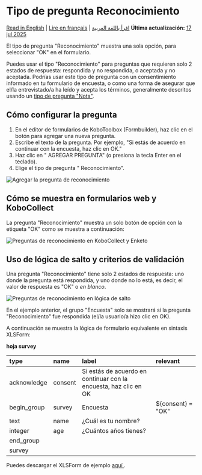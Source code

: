 # Tipo de pregunta Reconocimiento
<a href="../acknowledge.html">Read in English</a> | <a href="../fr/acknowledge.html">Lire en français</a> | <a href="../ar/acknowledge.html">اقرأ باللغة العربية</a>
**Última actualización:** <a href="https://github.com/kobotoolbox/docs/blob/cbfd264f05913df75ec184d5d9eb002f6e66f905/source/acknowledge.md" class="reference">17 jul 2025</a>

El tipo de pregunta "Reconocimiento" muestra una sola opción, para seleccionar "OK" en el
formulario.

Puedes usar el tipo "Reconocimiento" para preguntas que requieren solo 2 estados de
respuesta: respondida y no respondida, o aceptada y no aceptada. Podrías usar
este tipo de pregunta con un consentimiento informado en tu formulario de encuesta, o como una forma de
asegurar que el/la entrevistado/a ha leído y acepta los términos, generalmente
descritos usando un [tipo de pregunta "Nota"](question_types.md).

## Cómo configurar la pregunta

1. En el editor de formularios de KoboToolbox (Formbuilder), haz clic en el botón <i class="k-icon k-icon-plus"></i> para
   agregar una nueva pregunta.
2. Escribe el texto de la pregunta. Por ejemplo, "Si estás de acuerdo en continuar con la
   encuesta, haz clic en OK."
3. Haz clic en "<i class="k-icon k-icon-plus"></i> AGREGAR PREGUNTA" (o presiona la tecla Enter
   en el teclado).
4. Elige el tipo de pregunta "<i class="k-icon k-icon-qt-acknowledge"></i> Reconocimiento".

![Agregar la pregunta de reconocimiento](images/acknowledge/acknowledge_adding.gif)

## Cómo se muestra en formularios web y KoboCollect

La pregunta "Reconocimiento" muestra un solo botón de opción con la etiqueta "OK" como
se muestra a continuación:

![Preguntas de reconocimiento en KoboCollect y Enketo](images/acknowledge/acknowledge.png)

## Uso de lógica de salto y criterios de validación

Una pregunta "Reconocimiento" tiene solo 2 estados de respuesta: uno donde la pregunta
está respondida, y uno donde no lo está, es decir, el valor de respuesta es "OK" o
_en blanco_.

![Preguntas de reconocimiento en lógica de salto](images/acknowledge/acknowledge_skip.gif)

En el ejemplo anterior, el grupo "Encuesta" solo se mostrará si la
pregunta "Reconocimiento" fue respondida (el/la usuario/a hizo clic en OK).

A continuación se muestra la lógica de formulario equivalente en sintaxis XLSForm:

**hoja survey**

| type        | name    | label                                              | relevant          |
| :---------- | :------ | :------------------------------------------------- | :---------------- |
| acknowledge | consent | Si estás de acuerdo en continuar con la encuesta, haz clic en OK |                   |
| begin_group | survey  | Encuesta                                             | ${consent} = "OK" |
| text        | name    | ¿Cuál es tu nombre?                                 |                   |
| integer     | age     | ¿Cuántos años tienes?                                   |                   |
| end_group   |         |                                                    |                   |
| survey |

<p class="note">
  Puedes descargar el XLSForm de ejemplo
  <a
    download
    class="reference"
    href="./_static/files/acknowledge/acknowledge.xlsx"
    >aquí <i class="k-icon k-icon-file-xls"></i></a
  >.
</p>